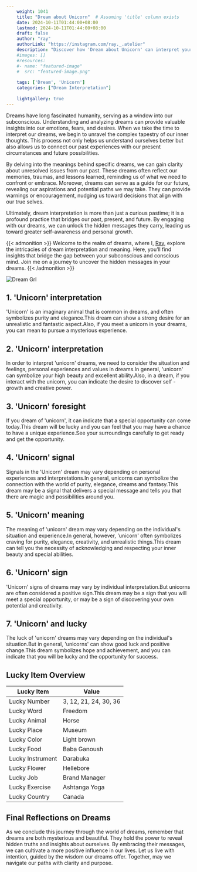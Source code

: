 ```yaml
---
    weight: 1041
    title: "Dream about Unicorn"  # Assuming 'title' column exists
    date: 2024-10-11T01:44:00+08:00
    lastmod: 2024-10-11T01:44:00+08:00
    draft: false
    author: "ray"
    authorLink: "https://instagram.com/ray._.atelier"
    description: "Discover how 'Dream about Unicorn' can interpret your future and uncover its significant meanings in your life."
    #images: []
    #resources:
    #- name: "featured-image"
    #  src: "featured-image.png"
    
    tags: ['Dream', 'Unicorn']
    categories: ["Dream Interpretation"]
    
    lightgallery: true
---
```

    
Dreams have long fascinated humanity, serving as a window into our subconscious. Understanding and analyzing dreams can provide valuable insights into our emotions, fears, and desires. When we take the time to interpret our dreams, we begin to unravel the complex tapestry of our inner thoughts. This process not only helps us understand ourselves better but also allows us to connect our past experiences with our present circumstances and future possibilities.

By delving into the meanings behind specific dreams, we can gain clarity about unresolved issues from our past. These dreams often reflect our memories, traumas, and lessons learned, reminding us of what we need to confront or embrace. Moreover, dreams can serve as a guide for our future, revealing our aspirations and potential paths we may take. They can provide warnings or encouragement, nudging us toward decisions that align with our true selves.

Ultimately, dream interpretation is more than just a curious pastime; it is a profound practice that bridges our past, present, and future. By engaging with our dreams, we can unlock the hidden messages they carry, leading us toward greater self-awareness and personal growth.

{{< admonition >}}
Welcome to the realm of dreams, where I, [Ray](https://instagram.com/ray._.atelier), explore the intricacies of dream interpretation and meaning. Here, you’ll find insights that bridge the gap between your subconscious and conscious mind. Join me on a journey to uncover the hidden messages in your dreams.
{{< /admonition >}}

![Dream Grl](https://cdn.pixabay.com/photo/2017/11/02/03/35/gothic-2910057_1280.jpg "Dream Grl")

## 1. 'Unicorn' interpretation
'Unicorn' is an imaginary animal that is common in dreams, and often symbolizes purity and elegance.This dream can show a strong desire for an unrealistic and fantastic aspect.Also, if you meet a unicorn in your dreams, you can mean to pursue a mysterious experience.

## 2. 'Unicorn' interpretation
In order to interpret 'unicorn' dreams, we need to consider the situation and feelings, personal experiences and values in dreams.In general, 'unicorn' can symbolize your high beauty and excellent ability.Also, in a dream, if you interact with the unicorn, you can indicate the desire to discover self -growth and creative power.

## 3. 'Unicorn' foresight
If you dream of 'unicorn', it can indicate that a special opportunity can come today.This dream will be lucky and you can feel that you may have a chance to have a unique experience.See your surroundings carefully to get ready and get the opportunity.

## 4. 'Unicorn' signal
Signals in the 'Unicorn' dream may vary depending on personal experiences and interpretations.In general, unicorns can symbolize the connection with the world of purity, elegance, dreams and fantasy.This dream may be a signal that delivers a special message and tells you that there are magic and possibilities around you.

## 5. 'Unicorn' meaning
The meaning of 'unicorn' dream may vary depending on the individual's situation and experience.In general, however, 'unicorn' often symbolizes craving for purity, elegance, creativity, and unrealistic things.This dream can tell you the necessity of acknowledging and respecting your inner beauty and special abilities.

## 6. 'Unicorn' sign
'Unicorn' signs of dreams may vary by individual interpretation.But unicorns are often considered a positive sign.This dream may be a sign that you will meet a special opportunity, or may be a sign of discovering your own potential and creativity.

## 7. 'Unicorn' and lucky
The luck of 'unicorn' dreams may vary depending on the individual's situation.But in general, 'unicorns' can show good luck and positive change.This dream symbolizes hope and achievement, and you can indicate that you will be lucky and the opportunity for success.

## Lucky Item Overview
| Lucky Item          | Value              |
|---------------|--------------------|
| Lucky Number        | 3, 12, 21, 24, 30, 36  |
| Lucky Word          | Freedom |
| Lucky Animal        | Horse |
| Lucky Place         | Museum     |
| Lucky Color         | Light brown     |
| Lucky Food          | Baba Ganoush      |
| Lucky Instrument    | Darabuka |
| Lucky Flower        | Hellebore    |
| Lucky Job           | Brand Manager       |
| Lucky Exercise      | Ashtanga Yoga  |
| Lucky Country       | Canada    |


##  Final Reflections on Dreams

As we conclude this journey through the world of dreams, remember that dreams are both mysterious and beautiful. They hold the power to reveal hidden truths and insights about ourselves. By embracing their messages, we can cultivate a more positive influence in our lives. Let us live with intention, guided by the wisdom our dreams offer. Together, may we navigate our paths with clarity and purpose.
